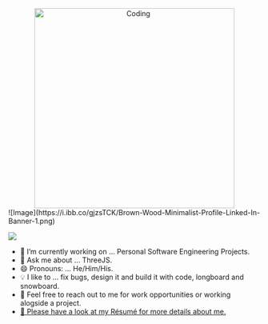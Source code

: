 <div id="header" align="center">
  <img align="top" alt="Coding" width="400" src="">
</div>
![Image](https://i.ibb.co/gjzsTCK/Brown-Wood-Minimalist-Profile-Linked-In-Banner-1.png)

![](https://komarev.com/ghpvc/?username=maximumjpeg&color=red)


- 🔭 I’m currently working on ... Personal Software Engineering Projects.
- 💬 Ask me about ... ThreeJS.
- 😄 Pronouns: ... He/Him/His.
- 💡  I like to ... fix bugs, design it and build it with code, longboard and snowboard.
- 💬  Feel free to reach out to me for work opportunities or working alogside a project.
- [🧩 Please have a look at my Résumé for more details about me.](https://docs.google.com/document/d/130GmIfoSlNrXLfDUqZg4flTKDosYzRDJDVbWPKhUrpU/editusp=sharing)

 




<!--
**maximumjpeg/maximumjpeg** is a ✨ _special_ ✨ repository because its `README.md` (this file) appears on your GitHub profile.
-->

